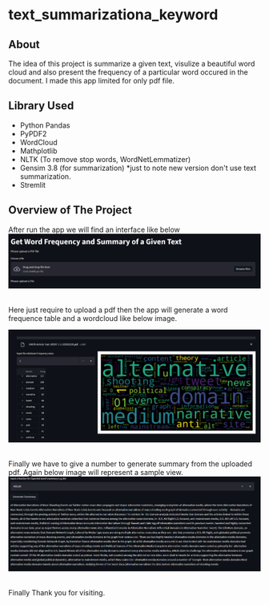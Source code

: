 # text_summarizationa_keyword

## About
<p> The idea of this project is summarize a given text, visulize a beautiful word cloud and also present the frequency of a particular word occured in the document. 
 I made this app limited for only pdf file.</p>
 
 ## Library Used
 - Python Pandas
 - PyPDF2
 - WordCloud
 - Mathplotlib
 - NLTK (To remove stop words, WordNetLemmatizer)
 - Gensim 3.8 (for summarization) *just to note new version don't use text summarization.
 - Stremlit

## Overview of The Project
After run the app we will find an interface like below
<img src='asset/interface_1.png' width=650><br/><br/>

Here just require to upload a pdf then the app will generate a word frequence table and a wordcloud like below image.

<img src='asset/interface_2.png' width=650><br/><br/>

Finally we have to give a number to generate summary from the uploaded pdf. Again below image will represent a sample view.
<img src='asset/interface_3.png' width=650><br/><br/>

Finally Thank you for visiting.

 
 
 
